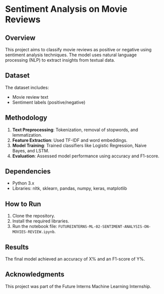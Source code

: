 # Sentiment Analysis on Movie Reviews

## Overview
This project aims to classify movie reviews as positive or negative using sentiment analysis techniques. The model uses natural language processing (NLP) to extract insights from textual data.

## Dataset
The dataset includes:
- Movie review text
- Sentiment labels (positive/negative)

## Methodology
1. **Text Preprocessing**: Tokenization, removal of stopwords, and lemmatization.
2. **Feature Extraction**: Used TF-IDF and word embeddings.
3. **Model Training**: Trained classifiers like Logistic Regression, Naive Bayes, and LSTM.
4. **Evaluation**: Assessed model performance using accuracy and F1-score.

## Dependencies
- Python 3.x
- Libraries: nltk, sklearn, pandas, numpy, keras, matplotlib

## How to Run
1. Clone the repository.
2. Install the required libraries.
3. Run the notebook file: `FUTUREINTERNS-ML-02-SENTIMENT-ANALYSIS-ON-MOVIES-REVIEW.ipynb`.

## Results
The final model achieved an accuracy of X% and an F1-score of Y%.

## Acknowledgments
This project was part of the Future Interns Machine Learning Internship.
